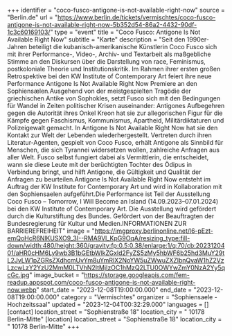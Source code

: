 +++
identifier = "coco-fusco-antigone-is-not-available-right-now"
source = "Berlin.de"
url = "https://www.berlin.de/tickets/vermischtes/coco-fusco-antigone-is-not-available-right-now-5b352d54-86a2-4432-90df-1c3c60169103/"
type = "event"
title = "Coco Fusco: Antigone Is Not Available Right Now"
subtitle = "Karte"
description = "Seit den 1990er-Jahren beteiligt die kubanisch-amerikanische Künstlerin Coco Fusco sich mit ihrer Performance-, Video-, Archiv- und Textarbeit als maßgebliche Stimme an den Diskursen über die Darstellung von race, Feminismus, postkoloniale Theorie und Institutionskritik. Im Rahmen ihrer ersten großen Retrospektive bei den KW Institute of Contemporary Art feiert ihre neue Performance Antigone Is Not Available Right Now Premiere an den Sophiensælen.Ausgehend von der meistgespielten Tragödie der griechischen Antike von Sophokles, setzt Fusco sich mit den Bedingungen für Wandel in Zeiten politischer Krisen auseinander: Antigones Aufbegehren gegen die Autorität ihres Onkel Kreon hat sie zur allegorischen Figur für die Kämpfe gegen Faschismus, Kommunismus, Apartheid, Militärdiktaturen und Polizeigewalt gemacht. In Antigone Is Not Available Right Now hat sie den Kontakt zur Welt der Lebenden wiederhergestellt. Vertreten durch ihren Literatur-Agenten, gespielt von Coco Fusco, erhält Antigone als Sinnbild für Menschen, die sich Tyrannei widersetzen wollen, zahlreiche Anfragen aus aller Welt. Fusco selbst fungiert dabei als Vermittlerin, die entscheidet, wann sie diese Leute mit der berüchtigten Tochter des Ödipus in Verbindung bringt, und hilft Antigone, die Gültigkeit und Qualität der Anfragen zu beurteilen.Antigone Is Not Available Right Now entsteht im Auftrag der KW Institute for Contemporary Art und wird in Kollaboration mit den Sophiensaelen aufgeführt.Die Performance ist Teil der Ausstellung Coco Fusco – Tomorrow, I Will Become an Island (14.09.2023–07.01.2024) bei den KW Institute of Contemporary Art. Die Ausstellung wird gefördert durch die Kulturstiftung des Bundes. Gefördert von der Beauftragten der Bundesregierung für Kultur und Medien.INFORMATIONEN ZUR BARRIEREFREIHEIT"
image = "https://imgproxy.berlinonline.net/l6-pEzt-emQoHcR6NlKUSXO9_3I--RMA9Vl_KpG9OqA/resizing_type:fill-down/width:480/height:360/gravity:fp:0.5:0.38/enlarge:1/q:70/cb:2023120401/aHR0cHM6Ly9wb3B1bGEtbWlkZGxld2FyZS5zMy5hbWF6b25hd3MuY29tL2JvLW1pZGRsZXdhcmUvYm8uYmRlX2NoYW5uZWwuZXZlbnQvaW1hZ2VzLzcwLzY2YzU2MmM0LTVhN2ItMjIzOC1hMzQ2LTU0OWYwZmY0NzA2Yy5qcGc.jpg"
image_bucket = "https://storage.googleapis.com/fem-readup.appspot.com/coco-fusco-antigone-is-not-available-right-now.webp"
start_date = "2023-12-08T19:00:00.000"
end_date = "2023-12-08T19:00:00.000"
category = "Vermischtes"
organizer = "Sophiensaele - Hochzeitssaal"
updated = "2023-12-04T00:32:29.000"
languages = []
[contact]
location_street = "Sophienstraße 18"
location_city = " 10178 Berlin-Mitte"
[location]
location_street = "Sophienstraße 18"
location_city = " 10178 Berlin-Mitte"
+++